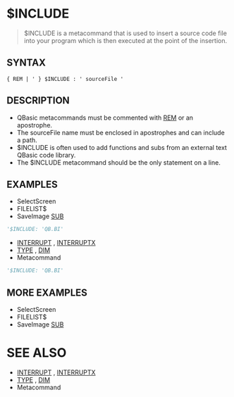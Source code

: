 # $INCLUDE
> $INCLUDE is a metacommand that is used to insert a source code file into your program which is then executed at the point of the insertion.

## SYNTAX
`{ REM | ' } $INCLUDE : ' sourceFile '`

## DESCRIPTION
* QBasic metacommands must be commented with [REM](REM.md) or an apostrophe.
* The sourceFile name must be enclosed in apostrophes and can include a path.
* $INCLUDE is often used to add functions and subs from an external text QBasic code library.
* The $INCLUDE metacommand should be the only statement on a line.


## EXAMPLES
* SelectScreen
* FILELIST$
* SaveImage [SUB](SUB.md)

```vb
'$INCLUDE: 'QB.BI'
```

* [INTERRUPT](INTERRUPT.md) , [INTERRUPTX](INTERRUPTX.md)
* [TYPE](TYPE.md) , [DIM](DIM.md)
* Metacommand

```vb
'$INCLUDE: 'QB.BI'
```



## MORE EXAMPLES
* SelectScreen
* FILELIST$
* SaveImage [SUB](SUB.md)


# SEE ALSO
* [INTERRUPT](INTERRUPT.md) , [INTERRUPTX](INTERRUPTX.md)
* [TYPE](TYPE.md) , [DIM](DIM.md)
* Metacommand

